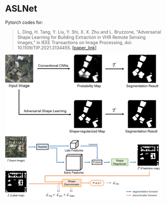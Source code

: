 # ASLNet
Pytorch codes for:
>L. Ding, H. Tang, Y. Liu, Y. Shi, X. X. Zhu and L. Bruzzone, "Adversarial Shape Learning for Building Extraction in VHR Remote Sensing Images," in IEEE Transactions on Image Processing, doi: 10.1109/TIP.2021.3134455. [[paper_link]](https://ieeexplore.ieee.org/document/9653801)

![alt text](https://github.com/ggsDing/ASLNet/blob/main/Objective.png)
![alt text](https://github.com/ggsDing/ASLNet/blob/main/FlowChart.png)

